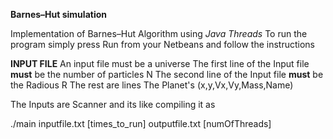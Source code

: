 **Barnes–Hut simulation** 

Implementation of Barnes–Hut  Algorithm using *Java Threads*
To run the program simply press Run from your Netbeans and follow the instructions

**INPUT FILE**
An input file must be a universe
The first line of the Input file **must**  be the number of  particles N
The second line of the Input file **must** be the Radious R
The rest are lines  The Planet's (x,y,Vx,Vy,Mass,Name)

The Inputs are Scanner and its like compiling it as

./main inputfile.txt [times_to_run] outputfile.txt [numOfThreads]
